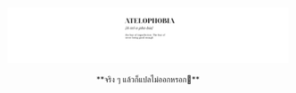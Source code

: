 <h3 align="center">
<img src="https://raw.githubusercontent.com/MaledKhaoSan/MaledKhaoSan/master/Atelophobia.png" alt=""/>
</h3>


<div align="center">
**จริง ๆ แล้วก็แปลไม่ออกหรอก🥲**  
</div>
